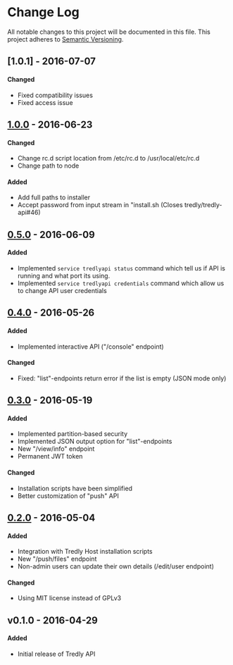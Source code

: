 # Change Log
All notable changes to this project will be documented in this file.
This project adheres to [Semantic Versioning](http://semver.org/).

## [1.0.1] - 2016-07-07
#### Changed
- Fixed compatibility issues
- Fixed access issue

## [1.0.0] - 2016-06-23
#### Changed
- Change rc.d script location from /etc/rc.d to /usr/local/etc/rc.d
- Change path to node

#### Added
- Add full paths to installer
- Accept password from input stream in "install.sh (Closes tredly/tredly-api#46)

## [0.5.0] - 2016-06-09
#### Added
- Implemented `service tredlyapi status` command which tell us if API is running and what port its using.
- Implemented `service tredlyapi credentials` command which allow us to change API user credentials

## [0.4.0] - 2016-05-26
#### Added
- Implemented interactive API ("/console" endpoint)

#### Changed
- Fixed: "list"-endpoints return error if the list is empty (JSON mode only)

## [0.3.0] - 2016-05-19
#### Added
- Implemented partition-based security
- Implemented JSON output option for "list"-endpoints
- New "/view/info" endpoint
- Permanent JWT token

#### Changed
- Installation scripts have been simplified
- Better customization of "push" API

## [0.2.0] - 2016-05-04
#### Added
- Integration with Tredly Host installation scripts
- New "/push/files" endpoint
- Non-admin users can update their own details (/edit/user endpoint)

#### Changed
- Using MIT license instead of GPLv3

## v0.1.0 - 2016-04-29
#### Added
- Initial release of Tredly API

[1.0.0]: https://github.com/tredly/tredly-api/compare/v0.5.0...v1.0.0
[0.5.0]: https://github.com/tredly/tredly-api/compare/v0.4.0...v0.5.0
[0.4.0]: https://github.com/tredly/tredly-api/compare/v0.3.0...v0.4.0
[0.3.0]: https://github.com/tredly/tredly-api/compare/v0.2.0...v0.3.0
[0.2.0]: https://github.com/tredly/tredly-api/compare/v0.1.0...v0.2.0
